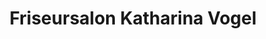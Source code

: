---
title: "Friseursalon Katharina Vogel"
url: /muenchen/friseursalon-katharina-vogel/
shop: Friseur
---